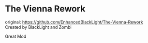 # The Vienna Rework
 
 original:
https://github.com/EnhancedBlackLight/The-Vienna-Rework
Created by BlackLight and Zombi

Great Mod
